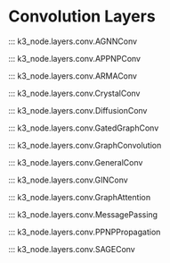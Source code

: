 # Convolution Layers

::: k3_node.layers.conv.AGNNConv

::: k3_node.layers.conv.APPNPConv

::: k3_node.layers.conv.ARMAConv

::: k3_node.layers.conv.CrystalConv

::: k3_node.layers.conv.DiffusionConv

::: k3_node.layers.conv.GatedGraphConv

::: k3_node.layers.conv.GraphConvolution

::: k3_node.layers.conv.GeneralConv

::: k3_node.layers.conv.GINConv

::: k3_node.layers.conv.GraphAttention

::: k3_node.layers.conv.MessagePassing

::: k3_node.layers.conv.PPNPPropagation

::: k3_node.layers.conv.SAGEConv